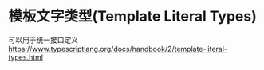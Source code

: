 # 模板文字类型(Template Literal Types)

可以用于统一接口定义
https://www.typescriptlang.org/docs/handbook/2/template-literal-types.html